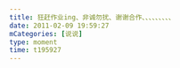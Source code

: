 ```yaml
---
title: 狂赶作业ing、非诚勿扰、谢谢合作、、、、、、、、、
date: 2011-02-09 19:59:27
mCategories: [说说]
type: moment
time: t195927
---
```


